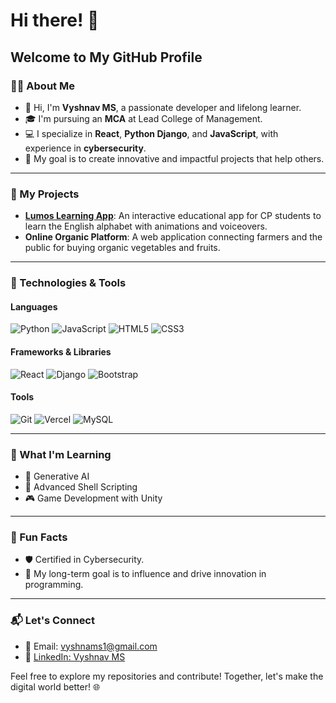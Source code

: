 # Hi there! 👋

## Welcome to My GitHub Profile

### 👨‍💻 About Me
- 👋 Hi, I'm **Vyshnav MS**, a passionate developer and lifelong learner.
- 🎓 I'm pursuing an **MCA** at Lead College of Management.
- 💻 I specialize in **React**, **Python Django**, and **JavaScript**, with experience in **cybersecurity**.
- 🌟 My goal is to create innovative and impactful projects that help others.

---

### 🚀 My Projects
- **[Lumos Learning App](https://github.com/Vyshnav-ms/Lumos-learning-app)**: An interactive educational app for CP students to learn the English alphabet with animations and voiceovers.
- **Online Organic Platform**: A web application connecting farmers and the public for buying organic vegetables and fruits.

---

### 🔧 Technologies & Tools
#### Languages
![Python](https://img.shields.io/badge/-Python-3776AB?style=flat-square&logo=python&logoColor=white)
![JavaScript](https://img.shields.io/badge/-JavaScript-F7DF1E?style=flat-square&logo=javascript&logoColor=black)
![HTML5](https://img.shields.io/badge/-HTML5-E34F26?style=flat-square&logo=html5&logoColor=white)
![CSS3](https://img.shields.io/badge/-CSS3-1572B6?style=flat-square&logo=css3&logoColor=white)

#### Frameworks & Libraries
![React](https://img.shields.io/badge/-React-61DAFB?style=flat-square&logo=react&logoColor=black)
![Django](https://img.shields.io/badge/-Django-092E20?style=flat-square&logo=django&logoColor=white)
![Bootstrap](https://img.shields.io/badge/-Bootstrap-7952B3?style=flat-square&logo=bootstrap&logoColor=white)

#### Tools
![Git](https://img.shields.io/badge/-Git-F05032?style=flat-square&logo=git&logoColor=white)
![Vercel](https://img.shields.io/badge/-Vercel-000000?style=flat-square&logo=vercel&logoColor=white)
![MySQL](https://img.shields.io/badge/-MySQL-4479A1?style=flat-square&logo=mysql&logoColor=white)

---

### 🌱 What I'm Learning
- 🤖 Generative AI
- 🐚 Advanced Shell Scripting
- 🎮 Game Development with Unity

---

### 🌟 Fun Facts
- 🛡️ Certified in Cybersecurity.
- 🎯 My long-term goal is to influence and drive innovation in programming.

---

### 📬 Let's Connect
- 📧 Email: vyshnams1@gmail.com
- 💼 [LinkedIn: Vyshnav MS](https://linkedin.com/in/vyshnav-ms)

Feel free to explore my repositories and contribute! Together, let's make the digital world better! 🌐
